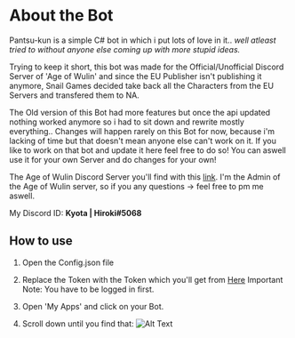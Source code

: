 # About the Bot

Pantsu-kun is a simple C# bot in which i put lots of love in it.. _well atleast tried to without anyone else coming up with more stupid ideas._

Trying to keep it short, this bot was made for the Official/Unofficial Discord Server of 'Age of Wulin' and since the EU Publisher isn't publishing it anymore,
Snail Games decided take back all the Characters from the EU Servers and transfered them to NA.

The Old version of this Bot had more features but once the api updated nothing worked anymore so i had to sit down and rewrite mostly everything..
Changes will happen rarely on this Bot for now, because i'm lacking of time but that doesn't mean anyone else can't work on it.
If you like to work on that bot and update it here feel free to do so! You can aswell use it for your own Server and do changes for your own!

The Age of Wulin Discord Server you'll find with this [link](https://discord.gg/6kDx8FM). 
I'm the Admin of the Age of Wulin server, so if you any questions -> feel free to pm me aswell.

My Discord ID: **Kyota | Hiroki#5068**

## How to use

1. Open the Config.json file

2. Replace the Token with the Token which you'll get from [Here](https://discordapp.com/developers/applications/me/)     Important Note: You have to be logged in first.

3. Open 'My Apps' and click on your Bot.

4. Scroll down until you find that:
![Alt Text](https://i.imgur.com/7j5i4em.png)